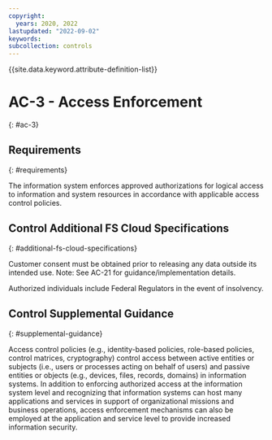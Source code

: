 ```yaml
---
copyright:
  years: 2020, 2022
lastupdated: "2022-09-02"
keywords: 
subcollection: controls
---
```



{{site.data.keyword.attribute-definition-list}}


# AC-3 - Access Enforcement
{: #ac-3}

## Requirements
{: #requirements}

The information system enforces approved authorizations for logical access to information and system resources in accordance with applicable access control policies.

## Control Additional FS Cloud Specifications
{: #additional-fs-cloud-specifications}

Customer consent must be obtained prior to releasing any data outside its intended use.  Note: See AC-21 for guidance/implementation details.

Authorized individuals include Federal Regulators in the event of insolvency.

## Control Supplemental Guidance
{: #supplemental-guidance}

Access control policies (e.g., identity-based policies, role-based policies, control matrices, cryptography) control access between active entities or subjects (i.e., users or processes acting on behalf of users) and passive entities or objects (e.g., devices, files, records, domains) in information systems. In addition to enforcing authorized access at the information system level and recognizing that information systems can host many applications and services in support of organizational missions and business operations, access enforcement mechanisms can also be employed at the application and service level to provide increased information security.


